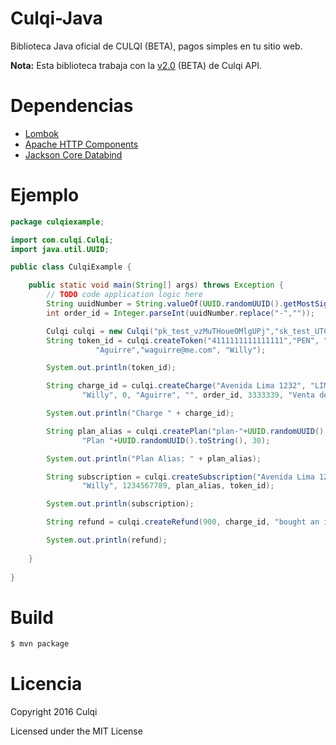 # Culqi-Java

Biblioteca Java oficial de CULQI (BETA), pagos simples en tu sitio web.

**Nota:** Esta biblioteca trabaja con la [v2.0](https://culqi.github.io/api-docs/) (BETA) de Culqi API.


# Dependencias

- [Lombok](https://projectlombok.org/features/index.html)
- [Apache HTTP Components](https://hc.apache.org/)
- [Jackson Core Databind](https://github.com/FasterXML/jackson-databind/wiki)

# Ejemplo

```java
package culqiexample;

import com.culqi.Culqi;
import java.util.UUID;

public class CulqiExample {

    public static void main(String[] args) throws Exception {
        // TODO code application logic here
        String uuidNumber = String.valueOf(UUID.randomUUID().getMostSignificantBits()%2000);
        int order_id = Integer.parseInt(uuidNumber.replace("-",""));

        Culqi culqi = new Culqi("pk_test_vzMuTHoueOMlgUPj","sk_test_UTCQSGcXW8bCyU59");
        String token_id = culqi.createToken("4111111111111111","PEN", "123",9,2020,"q352454534",
                   "Aguirre","waguirre@me.com", "Willy");

        System.out.println(token_id);

        String charge_id = culqi.createCharge("Avenida Lima 1232", "LIMA", 1000, "PE", "PEN", "123", "waguirre@me.com",
                "Willy", 0, "Aguirre", "", order_id, 3333339, "Venta de prueba", token_id);

        System.out.println("Charge " + charge_id);

        String plan_alias = culqi.createPlan("plan-"+UUID.randomUUID().toString(), 1000, "PEN", "day", 2,10,
                "Plan "+UUID.randomUUID().toString(), 30);

        System.out.println("Plan Alias: " + plan_alias);

        String subscription = culqi.createSubscription("Avenida Lima 123213", "LIMA", "PE", "waguirre@me.com", "Aguirre",
                "Willy", 1234567789, plan_alias, token_id);

        System.out.println(subscription);

        String refund = culqi.createRefund(900, charge_id, "bought an incorrect product");

        System.out.println(refund);
        
    }
    
}
```

# Build

```bash
$ mvn package
```

# Licencia

Copyright 2016 Culqi

Licensed under the MIT License
